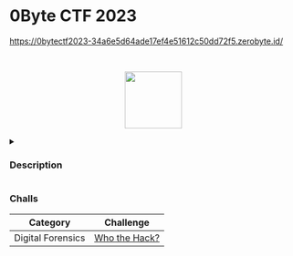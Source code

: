 # 0Byte CTF 2023
https://0bytectf2023-34a6e5d64ade17ef4e51612c50dd72f5.zerobyte.id/

<br>
<p align="center">
  <a href="https://zerobyte.id/" target="_blank">
    <img src="https://infosec.zerobyte.id/images/0byte.jpg" width="100">
  </a>
</p>

<details>
  <summary><h3>Description</h3></summary>
  
  Writeup for this local CTF competition organized by [ZeroByte.ID](https://zerobyte.id/) Event Organizer in 2023 is conducted as a solo participant.
  
</details>

### Challs
| Category             | Challenge |
| -------------------- | --------- |
| Digital Forensics    | [Who the Hack?](https://github.com/nopedawn/CTF/tree/main/0ByteCTF23/Who-the-Hack%3F#who-the-hack)
